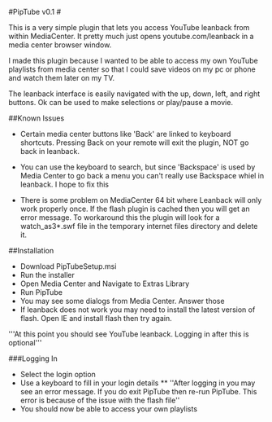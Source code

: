 #PipTube v0.1 #

This is a very simple plugin that lets you access YouTube leanback from within MediaCenter. It pretty much just opens youtube.com/leanback in a media center browser window.

I made this plugin because I wanted to be able to access my own YouTube playlists from media center so that I could save videos on my pc or phone and watch them later on my TV.  

The leanback interface is easily navigated with the up, down, left, and right buttons.  Ok can be used to make selections or play/pause a movie.

##Known Issues 

* Certain media center buttons like 'Back' are linked to keyboard shortcuts. Pressing Back on your remote will exit the plugin, NOT go back in leanback.

* You can use the keyboard to search, but since 'Backspace' is used by Media Center to go back a menu you can't really use Backspace whiel in leanback.  I hope to fix this

* There is some problem on MediaCenter 64 bit where Leanback will only work properly once.  If the flash plugin is cached then you will get an error message.  To workaround this the plugin will look for a  watch_as3*.swf file in the temporary internet files directory and delete it.

##Installation

* Download PipTubeSetup.msi
* Run the installer
* Open Media Center and Navigate to Extras Library
* Run PipTube
* You may see some dialogs from Media Center.  Answer those
* If leanback does not work you may need to install the latest version of flash.  Open IE and install flash then try again.

'''At this point you should see YouTube leanback. Logging in after this is optional'''

###Logging In
* Select the login option
* Use a keyboard to fill in your login details
** ''After logging in you may see an error message. If you do exit PipTube then re-run PipTube. This error is because of the issue with the flash file''
* You should now be able to access your own playlists

